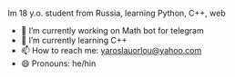 Im 18 y.o. student from Russia, learning Python, C++, web
- 🔭 I’m currently working on Math bot for telegram
- 🌱 I’m currently learning C++
- 📫 How to reach me: yaroslauorlou@yahoo.com
- 😄 Pronouns: he/hin
